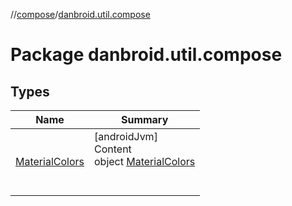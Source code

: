 //[compose](../../index.md)/[danbroid.util.compose](index.md)



# Package danbroid.util.compose  


## Types  
  
|  Name |  Summary | 
|---|---|
| <a name="danbroid.util.compose/MaterialColors///PointingToDeclaration/"></a>[MaterialColors](-material-colors/index.md)| <a name="danbroid.util.compose/MaterialColors///PointingToDeclaration/"></a>[androidJvm]  <br>Content  <br>object [MaterialColors](-material-colors/index.md)  <br><br><br>|


